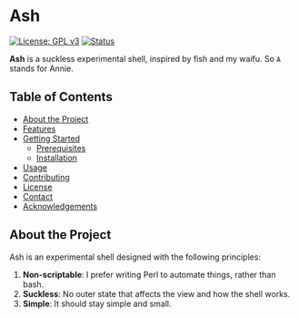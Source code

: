 # Ash

[![License: GPL v3](https://img.shields.io/badge/License-GPLv3-blue.svg)](https://www.gnu.org/licenses/gpl-3.0)
[![Status](https://img.shields.io/badge/Status-In%20Development-yellow.svg)](#)

**Ash** is a suckless experimental shell, inspired by fish and my waifu. So `A` stands for Annie.

## Table of Contents

- [About the Project](#about-the-project)
- [Features](#features)
- [Getting Started](#getting-started)
  - [Prerequisites](#prerequisites)
  - [Installation](#installation)
- [Usage](#usage)
- [Contributing](#contributing)
- [License](#license)
- [Contact](#contact)
- [Acknowledgements](#acknowledgements)

## About the Project

Ash is an experimental shell designed with the following principles:
1. **Non-scriptable**: I prefer writing Perl to automate things, rather than bash.
2. **Suckless**: No outer state that affects the view and how the shell works.
3. **Simple**: It should stay simple and small.


